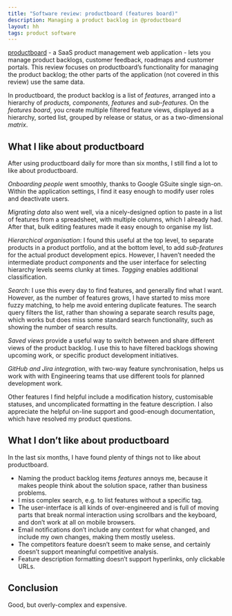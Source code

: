 ```yaml
---
title: "Software review: productboard (features board)"
description: Managing a product backlog in @productboard
layout: hh
tags: product software
---
```


[productboard](https://www.productboard.com/) - a SaaS product management web application - lets you manage product backlogs, customer feedback, roadmaps and customer portals.
This review focuses on productboard’s functionality for managing the product backlog;
the other parts of the application (not covered in this review) use the same data.

In productboard, the product backlog is a list of _features_, arranged into a hierarchy of _products, components, features_ and _sub-features._
On the _features board_, you create multiple filtered feature views, displayed as a hierarchy, sorted list, grouped by release or status, or as a two-dimensional _matrix_.


## What I like about productboard

After using productboard daily for more than six months, I still find a lot to like about productboard.

*Onboarding people* went smoothly, thanks to Google GSuite single sign-on.
Within the application settings, I find it easy enough to modify user roles and deactivate users.

*Migrating data* also went well, via a nicely-designed option to paste in a list of features from a spreadsheet, with multiple columns, which I already had.
After that, bulk editing features made it easy enough to organise my list.

*Hierarchical organisation*: I found this useful at the top level, to separate products in a product portfolio, and at the bottom level, to add _sub-features_ for the actual product development epics.
However, I haven’t needed the intermediate product _components_ and the user interface for selecting hierarchy levels seems clunky at times.
*Tagging* enables additional classification.

*Search*: I use this every day to find features, and generally find what I want.
However, as the number of features grows, I have started to miss more fuzzy matching, to help me avoid entering duplicate features.
The search query filters the list, rather than showing a separate search results page, which works but does miss some standard search functionality, such as showing the number of search results.

*Saved views* provide a useful way to switch between and share different views of the product backlog.
I use this to have filtered backlogs showing upcoming work, or specific product development initiatives.

*GitHub and Jira integration*, with two-way feature synchronisation, helps us work with with Engineering teams that use different tools for planned development work.

Other features I find helpful include a modification history, customisable statuses, and uncomplicated formatting in the feature description.
I also appreciate the helpful on-line support and good-enough documentation, which have resolved my product questions.


## What I don’t like about productboard

In the last six months, I have found plenty of things not to like about productboard.

* Naming the product backlog items _features_ annoys me, because it makes people think about the solution space, rather than business problems.
* I miss complex search, e.g. to list features without a specific tag.
* The user-interface is all kinds of over-engineered and is full of moving parts that break normal interaction using scrollbars and the keyboard, and don’t work at all on mobile browsers.
* Email notifications don’t include any context for what changed, and include my own changes, making them mostly useless.
* The competitors feature doesn’t seem to make sense, and certainly doesn’t support meaningful competitive analysis.
* Feature description formatting doesn’t support hyperlinks, only clickable URLs.


## Conclusion

Good, but overly-complex and expensive.
